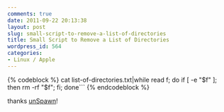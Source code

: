 ```yaml
---
comments: true
date: 2011-09-22 20:13:38
layout: post
slug: small-script-to-remove-a-list-of-directories
title: Small Script to Remove a List of Directories
wordpress_id: 564
categories:
- Linux / Apple
---
```


{% codeblock %}
cat list-of-directories.txt|while read f; do
if [ -e "$f" ]; then rm -rf "$f"; fi; done```
{% endcodeblock %}

thanks [unSpawn](http://www.linuxquestions.org/questions/programming-9/scripting-problem-rm-filelist-460910/#post2320128)! 
